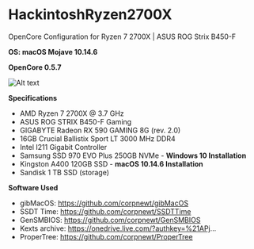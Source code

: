 # HackintoshRyzen2700X
OpenCore Configuration for Ryzen 7 2700X | ASUS ROG Strix B450-F

**OS: macOS Mojave 10.14.6**

**OpenCore 0.5.7**

![Alt text](https://raw.githubusercontent.com/thefallen0419/HackintoshRyzen2700X/master/HomeScreen.png?raw=true "HomeScreen")

**Specifications**
- AMD Ryzen 7 2700X @ 3.7 GHz
- ASUS ROG STRIX B450-F Gaming
- GIGABYTE Radeon RX 590 GAMING 8G (rev. 2.0)
- 16GB Crucial Ballistix Sport LT 3000 MHz DDR4
- Intel I211 Gigabit Controller
- Samsung SSD 970 EVO Plus 250GB NVMe - **Windows 10 Installation**
- Kingston A400 120GB SSD - **macOS 10.14.6 Installation**
- Sandisk 1 TB SSD (storage)

**Software Used**
- gibMacOS: https://github.com/corpnewt/gibMacOS
- SSDT Time: https://github.com/corpnewt/SSDTTime
- GenSMBIOS: https://github.com/corpnewt/GenSMBIOS
- Kexts archive: https://onedrive.live.com/?authkey=%21APj...
- ProperTree: https://github.com/corpnewt/ProperTree
